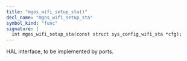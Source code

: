```yaml
---
title: "mgos_wifi_setup_sta()"
decl_name: "mgos_wifi_setup_sta"
symbol_kind: "func"
signature: |
  int mgos_wifi_setup_sta(const struct sys_config_wifi_sta *cfg);
---
```


HAL interface, to be implemented by ports. 

